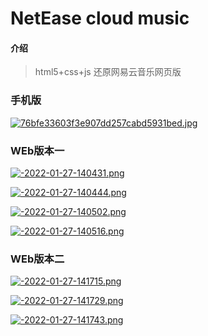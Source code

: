 # NetEase cloud music

#### 介绍

>html5+css+js 还原网易云音乐网页版

### 手机版


[![76bfe33603f3e907dd257cabd5931bed.jpg](https://s1.imagehub.cc/images/2022/01/27/76bfe33603f3e907dd257cabd5931bed.jpg)](https://www.imagehub.cc/image/ApCn1)

### WEb版本一

[![-2022-01-27-140431.png](https://s1.imagehub.cc/images/2022/01/27/-2022-01-27-140431.png)](https://www.imagehub.cc/image/ApZ5F)

[![-2022-01-27-140444.png](https://s1.imagehub.cc/images/2022/01/27/-2022-01-27-140444.png)](https://www.imagehub.cc/image/ApoHy)

[![-2022-01-27-140502.png](https://s1.imagehub.cc/images/2022/01/27/-2022-01-27-140502.png)](https://www.imagehub.cc/image/ApBel)

[![-2022-01-27-140516.png](https://s1.imagehub.cc/images/2022/01/27/-2022-01-27-140516.png)](https://www.imagehub.cc/image/ApUZD)

### WEb版本二

[![-2022-01-27-141715.png](https://s1.imagehub.cc/images/2022/01/27/-2022-01-27-141715.png)](https://www.imagehub.cc/image/ApRMR)

[![-2022-01-27-141729.png](https://s1.imagehub.cc/images/2022/01/27/-2022-01-27-141729.png)](https://www.imagehub.cc/image/Apabr)

[![-2022-01-27-141743.png](https://s1.imagehub.cc/images/2022/01/27/-2022-01-27-141743.png)](https://www.imagehub.cc/image/ApLyk)


